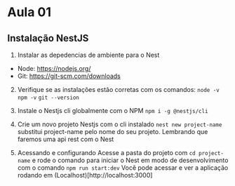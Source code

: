 # Aula 01
## Instalação NestJS

1. Instalar as depedencias de ambiente para o Nest
* Node: https://nodejs.org/
* Git: https://git-scm.com/downloads

2. Verifique se as instalações estão corretas com os comandos:
`node -v`
`npm -v`
`git --version`

3. Instale o Nestjs cli globalmente com o NPM
`npm i -g @nestjs/cli`

4. Crie um novo projeto Nestjs com o cli instalado
`nest new project-name` substitui project-name pelo nome do seu projeto. Lembrando que faremos uma api rest com o Nest

5. Acessando e configurando
Acesse a pasta do projeto com `cd project-name` e rode o comando para iniciar o Nest em modo de desenvolvimento com o comando `npm run start:dev`
Você pode acessar e ver a aplicação rodando em (Localhost)[http://localhost:3000]
